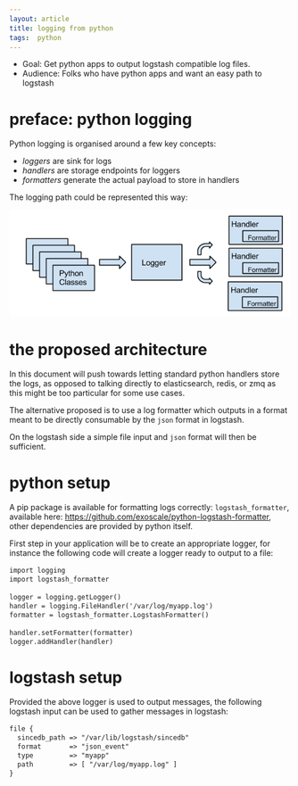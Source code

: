 ```yaml
---
layout: article
title: logging from python
tags:  python
---
```


* Goal: Get python apps to output logstash compatible log files.
* Audience: Folks who have python apps and want an easy path to logstash

# preface: python logging

Python logging is organised around a few key concepts:

* _loggers_ are sink for logs
* _handlers_ are storage endpoints for loggers
* _formatters_ generate the actual payload to store in handlers

The logging path could be represented this way:

![python logging](python_logging.png)

# the proposed architecture

In this document will push towards letting standard python handlers store
the logs, as opposed to talking directly to elasticsearch, redis, or zmq as
this might be too particular for some use cases.

The alternative proposed is to use a log formatter which outputs in a format
meant to be directly consumable by the `json` format in logstash.

On the logstash side a simple file input and `json` format will then be 
sufficient.

# python setup

A pip package is available for formatting logs correctly: `logstash_formatter`,
available here: https://github.com/exoscale/python-logstash-formatter, other
dependencies are provided by python itself.

First step in your application will be to create an appropriate logger,
for instance the following code will create a logger ready to output to a file:

    import logging
    import logstash_formatter
    
    logger = logging.getLogger()
    handler = logging.FileHandler('/var/log/myapp.log')
    formatter = logstash_formatter.LogstashFormatter()
    
    handler.setFormatter(formatter)
    logger.addHandler(handler)

# logstash setup

Provided the above logger is used to output messages, the following
logstash input can be used to gather messages in logstash:

    file {
      sincedb_path => "/var/lib/logstash/sincedb"
      format       => "json_event"
      type         => "myapp"
      path         => [ "/var/log/myapp.log" ]
    }
